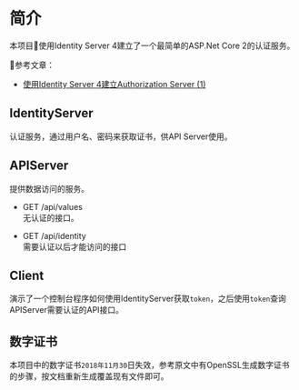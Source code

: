 
# 简介
本项目使用Identity Server 4建立了一个最简单的ASP.Net Core 2的认证服务。

参考文章：
- [使用Identity Server 4建立Authorization Server (1)](
http://www.cnblogs.com/cgzl/p/7780559.html)


## IdentityServer
认证服务，通过用户名、密码来获取证书，供API Server使用。

## APIServer
提供数据访问的服务。

- GET /api/values   
无认证的接口。

- GET /api/identity  
需要认证以后才能访问的接口

## Client
演示了一个控制台程序如何使用IdentityServer获取`token`，之后使用`token`查询APIServer需要认证的API接口。


## 数字证书
本项目中的数字证书`2018年11月30`日失效，参考原文中有OpenSSL生成数字证书的步骤，按文档重新生成覆盖现有文件即可。